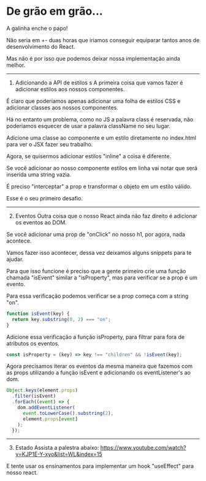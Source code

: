 # De grão em grão...

A galinha enche o papo!

Não seria em +- duas horas que iriamos conseguir equiparar tantos anos de desenvolvimento do React.

Mas não é por isso que podemos deixar nossa implementação ainda melhor.

---

1. Adicionando a API de estilos
   s
   A primeira coisa que vamos fazer é adicionar estilos aos nossos componentes.

É claro que poderíamos apenas adicionar uma folha de estilos CSS e adicionar classes aos nossos componentes.

Há no entanto um problema, como no JS a palavra class é reservada, não poderíamos esquecer de usar a palavra className no seu lugar.

Adicione uma classe ao componente e um estilo diretamente no index.html para ver o JSX fazer seu trabalho.

Agora, se quisermos adicionar estilos "inline" a coisa é diferente.

Se você adicionar ao nosso componente estilos em linha vai notar que será inserida uma string vazia.

É preciso "interceptar" a prop e transformar o objeto em um estilo válido.

Esse é o seu primeiro desafio.

---

2. Eventos
   Outra coisa que o nosso React ainda não faz direito é adicionar os eventos ao DOM.

Se você adicionar uma prop de "onClick" no nosso h1, por agora, nada acontece.

Vamos fazer isso acontecer, dessa vez deixamos alguns snippets para te ajudar.

Para que isso funcione é preciso que a gente primeiro crie uma função chamada "isEvent" similar a "isProperty", mas para verificar se a prop é um evento.

Para essa verificação podemos verificar se a prop começa com a string "on".

```js
function isEvent(key) {
  return key.substring(0, 2) === "on";
}
```

Adicione essa verificação a função isProperty, para filtrar para fora de atributos os eventos.

```js
const isProperty = (key) => key !== "children" && !isEvent(key);
```

Agora precisamos iterar os eventos da mesma maneira que fazemos com as props utilizando a função isEvent e adicionando os eventListener's ao dom.

```js
Object.keys(element.props)
  .filter(isEvent)
  .forEach((event) => {
    dom.addEventListener(
      event.toLowerCase().substring(2),
      element.props[event]
    );
  });
```

---

3. Estado
   Assista a palestra abaixo:
   https://www.youtube.com/watch?v=KJP1E-Y-xyo&list=WL&index=15

E tente usar os ensinamentos para implementar um hook "useEffect" para nosso react.
